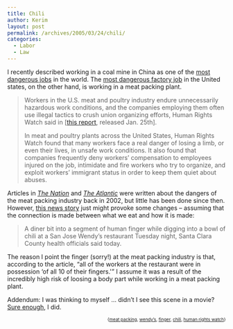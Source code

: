 ```yaml
---
title: Chili
author: Kerim
layout: post
permalink: /archives/2005/03/24/chili/
categories:
  - Labor
  - Law
---
```

I recently described working in a coal mine in China as one of the <a href="http://test.oxus.net/archives/2005/02/28/danger/" onclick="_gaq.push(['_trackEvent', 'outbound-article', 'http://test.oxus.net/archives/2005/02/28/danger/', 'most dangerous jobs']);" >most dangerous jobs</a> in the world. The <a href="http://hrw.org/english/docs/2005/01/25/usdom10052_txt.htm" onclick="_gaq.push(['_trackEvent', 'outbound-article', 'http://hrw.org/english/docs/2005/01/25/usdom10052_txt.htm', 'most dangerous factory job']);" >most dangerous factory job</a> in the United states, on the other hand, is working in a meat packing plant.

> Workers in the U.S. meat and poultry industry endure unnecessarily hazardous work conditions, and the companies employing them often use illegal tactics to crush union organizing efforts, Human Rights Watch said in [<a href="http://www.hrw.org/reports/2005/usa0105/" onclick="_gaq.push(['_trackEvent', 'outbound-article', 'http://www.hrw.org/reports/2005/usa0105/', 'this report']);" >this report</a>, released Jan. 25th].
> 
> In meat and poultry plants across the United States, Human Rights Watch found that many workers face a real danger of losing a limb, or even their lives, in unsafe work conditions. It also found that companies frequently deny workers’ compensation to employees injured on the job, intimidate and fire workers who try to organize, and exploit workers’ immigrant status in order to keep them quiet about abuses.

Articles in *<a href="http://www.thenation.com/doc.mhtml%3Fi=20020916&#038;s=olsson" onclick="_gaq.push(['_trackEvent', 'outbound-article', 'http://www.thenation.com/doc.mhtml%3Fi=20020916&s=olsson', 'The Nation']);" >The Nation</a>* and *<a href="http://www.theatlantic.com/doc/prem/200201/schlosser" onclick="_gaq.push(['_trackEvent', 'outbound-article', 'http://www.theatlantic.com/doc/prem/200201/schlosser', 'The Atlantic']);" >The Atlantic</a>* were written about the dangers of the meat packing industry back in 2002, but little has been done since then. However, <a href="http://www.sfgate.com/cgi-bin/article.cgi?f=/c/a/2005/03/23/finger23.TMP" onclick="_gaq.push(['_trackEvent', 'outbound-article', 'http://www.sfgate.com/cgi-bin/article.cgi?f=/c/a/2005/03/23/finger23.TMP', 'this news story']);" >this news story</a> just might provoke some changes &#8211; assuming that the connection is made between what we eat and how it is made:

> A diner bit into a segment of human finger while digging into a bowl of chili at a San Jose Wendy&#8217;s restaurant Tuesday night, Santa Clara County health officials said today.

The reason I point the finger (sorry!) at the meat packing industry is that, according to the article, &#8220;all of the workers at the restaurant were in possession &#8216;of all 10 of their fingers.'&#8221; I assume it was a result of the incredibly high risk of loosing a body part while working in a meat packing plant.

Addendum: I was thinking to myself &#8230; didn&#8217;t I see this scene in a movie? <a href="http://www.imdb.com/title/tt0091209/" onclick="_gaq.push(['_trackEvent', 'outbound-article', 'http://www.imdb.com/title/tt0091209/', 'Sure enough']);" >Sure enough</a>, I did.

<div style="text-align:right;">
  <span style="font-size:x-small;">{<a href="http://technorati.com/tag/meat packing" onclick="_gaq.push(['_trackEvent', 'outbound-article', 'http://technorati.com/tag/meat packing', 'meat packing']);"  rel="tag">meat packing</a>, <a href="http://technorati.com/tag/wendy" onclick="_gaq.push(['_trackEvent', 'outbound-article', 'http://technorati.com/tag/wendy', 'wendy&#8217;s']);" s" rel="tag">wendy&#8217;s</a>, <a href="http://technorati.com/tag/finger" onclick="_gaq.push(['_trackEvent', 'outbound-article', 'http://technorati.com/tag/finger', 'finger']);"  rel="tag">finger</a>, <a href="http://technorati.com/tag/chili" onclick="_gaq.push(['_trackEvent', 'outbound-article', 'http://technorati.com/tag/chili', 'chili']);"  rel="tag">chili</a>, <a href="http://technorati.com/tag/human rights watch" onclick="_gaq.push(['_trackEvent', 'outbound-article', 'http://technorati.com/tag/human rights watch', 'human rights watch']);"  rel="tag">human rights watch</a>}</span>


